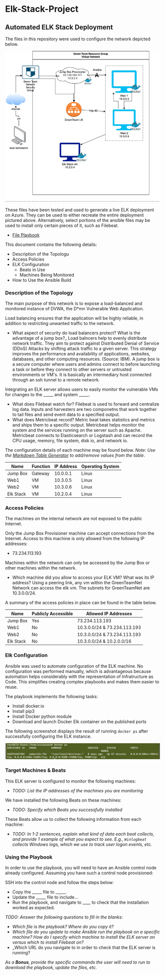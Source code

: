 # Elk-Stack-Project
## Automated ELK Stack Deployment

The files in this repository were used to configure the network depicted below.

![TODO: Update the path with the name of your diagram](diagrams/project1.png)

These files have been tested and used to generate a live ELK deployment on Azure. They can be used to either recreate the entire deployment pictured above. Alternatively, select portions of the ansible files may be used to install only certain pieces of it, such as Filebeat.

  - [File Playbook](roles/file-playbook.yml)

This document contains the following details:
- Description of the Topologu
- Access Policies
- ELK Configuration
  - Beats in Use
  - Machines Being Monitored
- How to Use the Ansible Build


### Description of the Topology

The main purpose of this network is to expose a load-balanced and monitored instance of DVWA, the D*mn Vulnerable Web Application.

Load balancing ensures that the application will be highly reliable, in addition to restricting unwanted traffic to the network.
- What aspect of security do load balancers protect? What is the advantage of a jump box?_  Load balncers help to evenly distribute network traffic.  They aim to protect against Distributed Denial of Service (DDoS) Attacks by shifting attack traffic to a given server.  This strategy improves the performance and availability of applications, websites, databases, and other computing resources. (Source: IBM).  A jump box is a secure computer where users and admins connect to before launching a task or before they connect to other servers or untrusted environments or VM's. It is basically an intermediary host connected through an ssh tunnel to a remote network.

Integrating an ELK server allows users to easily monitor the vulnerable VMs for changes to the _____ and system _____.
- What does Filebeat watch for?  Filebeat is used to forward and centralize log data.  Inputs and harvesters are two componetns that work together to tail files and send event data to a specified output.
- What does Metricbeat record? Metric beat takes statistics and metrics and ships them to a specific output.  Metricbeat helps monitor the system and the services running on the server such as Apache.  Metricbeat connects to Elasticsearch or Logstash and can record the CPU usage, memory, file system, disk io, and network io.

The configuration details of each machine may be found below.
_Note: Use the [Markdown Table Generator](http://www.tablesgenerator.com/markdown_tables) to add/remove values from the table_.

| Name     | Function | IP Address | Operating System |
|----------|----------|------------|------------------|
| Jump Box | Gateway  | 10.0.0.1   | Linux            |
| Web1     | VM       | 10.3.0.5   | Linux            |
| Web2     | VM       | 10.3.0.6   | Linux            |
| Elk Stack| VM       | 10.2.0.4   | Linux            |

### Access Policies

The machines on the internal network are not exposed to the public Internet. 

Only the Jump Box Provisioner machine can accept connections from the Internet. Access to this machine is only allowed from the following IP addresses:
- 73.234.113.193

Machines within the network can only be accessed by the Jump Box or other machines within the network.
- Which machine did you allow to access your ELK VM? What was its IP address? Using a peering link, any vm within the GreenTeamNet Network can access the elk vm.  The subnets for GreenTeamNet are 10.3.0.0/24.

A summary of the access policies in place can be found in the table below.

| Name     | Publicly Accessible | Allowed IP Addresses |
|----------|---------------------|----------------------|
| Jump Box | Yes                 |  73.234.113.193      |
| Web1     | No                  |  10.3.0.0/24 & 73.234.113.193        |
| Web2     | No                  |  10.3.0.0/24 & 73.234.113.193        |
| Elk Stack| No                  |  10.3.0.0/24 & 10.2.0.0/16        |

### Elk Configuration

Ansible was used to automate configuration of the ELK machine. No configuration was performed manually, which is advantageous because automation helps considerably with the representation of Infratructure as Code.  This simplifies creating complex playbooks and makes them easier to reuse.

The playbook implements the following tasks:
- Install docker.io
- Install pip3
- Install Docker python module
- Download and launch Docker Elk container on the published ports

The following screenshot displays the result of running `docker ps` after successfully configuring the ELK instance.

![Docker ps screenshot](diagrams/elkDockerPS.png)

### Target Machines & Beats
This ELK server is configured to monitor the following machines:
- _TODO: List the IP addresses of the machines you are monitoring_

We have installed the following Beats on these machines:
- _TODO: Specify which Beats you successfully installed_

These Beats allow us to collect the following information from each machine:
- _TODO: In 1-2 sentences, explain what kind of data each beat collects, and provide 1 example of what you expect to see. E.g., `Winlogbeat` collects Windows logs, which we use to track user logon events, etc._

### Using the Playbook
In order to use the playbook, you will need to have an Ansible control node already configured. Assuming you have such a control node provisioned: 

SSH into the control node and follow the steps below:
- Copy the _____ file to _____.
- Update the _____ file to include...
- Run the playbook, and navigate to ____ to check that the installation worked as expected.

_TODO: Answer the following questions to fill in the blanks:_
- _Which file is the playbook? Where do you copy it?_
- _Which file do you update to make Ansible run the playbook on a specific machine? How do I specify which machine to install the ELK server on versus which to install Filebeat on?_
- _Which URL do you navigate to in order to check that the ELK server is running?

_As a **Bonus**, provide the specific commands the user will need to run to download the playbook, update the files, etc._
